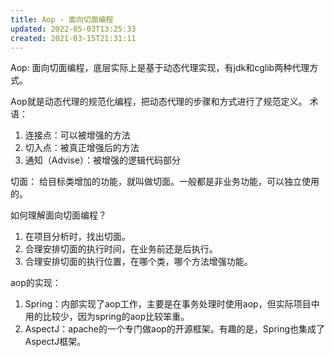 ```yaml
---
title: Aop - 面向切面编程
updated: 2022-05-03T13:25:33
created: 2021-03-15T21:31:11
---
```


Aop:
面向切面编程，底层实际上是基于动态代理实现，有jdk和cglib两种代理方式。

Aop就是动态代理的规范化编程，把动态代理的步骤和方式进行了规范定义。
术语：
1.  连接点：可以被增强的方法
2.  切入点：被真正增强后的方法
3.  通知（Advise）：被增强的逻辑代码部分

切面：
给目标类增加的功能，就叫做切面。一般都是非业务功能，可以独立使用的。

如何理解面向切面编程？
1.  在项目分析时，找出切面。
2.  合理安排切面的执行时间，在业务前还是后执行。
3.  合理安排切面的执行位置，在哪个类，哪个方法增强功能。

aop的实现：
1.  Spring：内部实现了aop工作，主要是在事务处理时使用aop，但实际项目中用的比较少，因为spring的aop比较笨重。
2.  AspectJ：apache的一个专门做aop的开源框架。有趣的是，Spring也集成了AspectJ框架。
